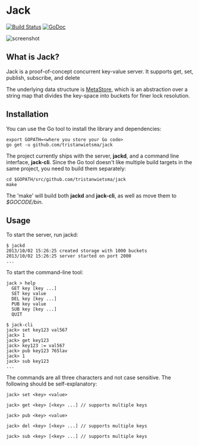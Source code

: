 Jack
====

[![Build Status](https://travis-ci.org/tristanwietsma/jack.png?branch=master)](https://travis-ci.org/tristanwietsma/jack) [![GoDoc](https://godoc.org/github.com/tristanwietsma/jack?status.svg)](http://godoc.org/github.com/tristanwietsma/jack)

![screenshot](https://raw.github.com/tristanwietsma/jack/master/docs/screenshot.png)

What is Jack?
-------------

Jack is a proof-of-concept concurrent key-value server. It supports get, set, publish, subscribe, and delete

The underlying data structure is [MetaStore](https://github.com/tristanwietsma/metastore), which is an abstraction over a string map that divides the key-space into buckets for finer lock resolution.


Installation
------------

You can use the Go tool to install the library and dependencies:

    export GOPATH=<where you store your Go code>
    go get -u github.com/tristanwietsma/jack

The project currently ships with the server, **jackd**, and a command line interface, **jack-cli**. Since the Go tool doesn't like multiple build targets in the same project, you need to build them separately:

    cd $GOPATH/src/github.com/tristanwietsma/jack
    make

The 'make' will build both  **jackd** and **jack-cli**, as well as move them to *$GOCODE/bin*.

Usage
-----

To start the server, run jackd:

    $ jackd
    2013/10/02 15:26:25 created storage with 1000 buckets
    2013/10/02 15:26:25 server started on port 2000
    ...

To start the command-line tool:

    jack > help
      GET key [key ...]
      SET key value
      DEL key [key ...]
      PUB key value
      SUB key [key ...]
      QUIT

    $ jack-cli
    jack> set key123 val567
    jack> 1
    jack> get key123
    jack> key123 := val567
    jack> pub key123 765lav
    jack> 1
    jack> sub key123
    ...

The commands are all three characters and not case sensitive. The following should be self-explanatory:

    jack> set <key> <value>

    jack> get <key> [<key> ...] // supports multiple keys

    jack> pub <key> <value>

    jack> del <key> [<key> ...] // supports multiple keys

    jack> sub <key> [<key> ...] // supports multiple keys
